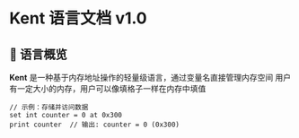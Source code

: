 # Kent 语言文档 v1.0

## 🚀 语言概览
**Kent** 是一种基于内存地址操作的轻量级语言，通过变量名直接管理内存空间
用户有一定大小的内存，用户可以像填格子一样在内存中填值

```kent
// 示例：存储并访问数据
set int counter = 0 at 0x300
print counter  // 输出: counter = 0 (0x300)